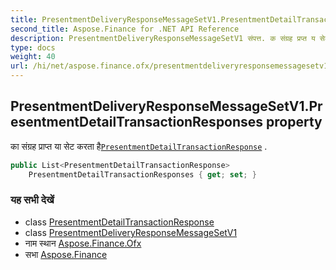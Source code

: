 ```yaml
---
title: PresentmentDeliveryResponseMessageSetV1.PresentmentDetailTransactionResponses
second_title: Aspose.Finance for .NET API Reference
description: PresentmentDeliveryResponseMessageSetV1 संपत्त. क संग्रह प्रप्त य सेट करत हैPresentmentDetailTransactionResponse .
type: docs
weight: 40
url: /hi/net/aspose.finance.ofx/presentmentdeliveryresponsemessagesetv1/presentmentdetailtransactionresponses/
---
```

## PresentmentDeliveryResponseMessageSetV1.PresentmentDetailTransactionResponses property

का संग्रह प्राप्त या सेट करता है[`PresentmentDetailTransactionResponse`](../../../aspose.finance.ofx.billerdelivery/presentmentdetailtransactionresponse/) .

```csharp
public List<PresentmentDetailTransactionResponse> 
    PresentmentDetailTransactionResponses { get; set; }
```

### यह सभी देखें

* class [PresentmentDetailTransactionResponse](../../../aspose.finance.ofx.billerdelivery/presentmentdetailtransactionresponse/)
* class [PresentmentDeliveryResponseMessageSetV1](../)
* नाम स्थान [Aspose.Finance.Ofx](../../presentmentdeliveryresponsemessagesetv1/)
* सभा [Aspose.Finance](../../../)


